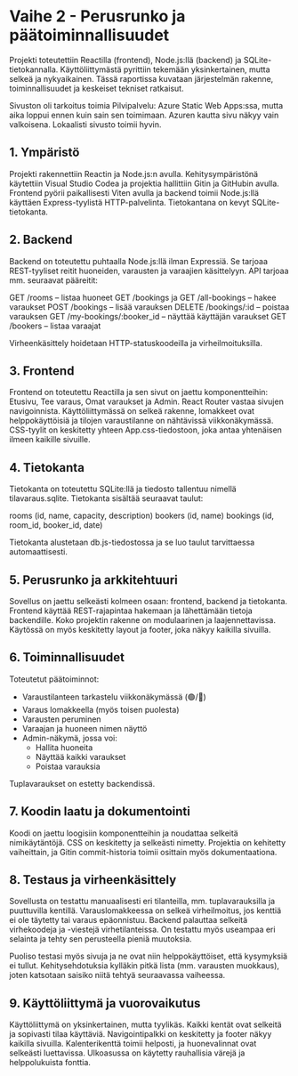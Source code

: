 # Vaihe 2 - Perusrunko ja päätoiminnallisuudet

Projekti toteutettiin Reactilla (frontend), Node.js:llä (backend) ja SQLite-tietokannalla. Käyttöliittymästä pyrittiin tekemään yksinkertainen, mutta selkeä ja nykyaikainen. Tässä raportissa kuvataan järjestelmän rakenne, toiminnallisuudet ja keskeiset tekniset ratkaisut.

Sivuston oli tarkoitus toimia Pilvipalvelu: Azure Static Web Apps:ssa, mutta aika loppui ennen kuin sain sen toimimaan. Azuren kautta sivu näkyy vain valkoisena. Lokaalisti sivusto toimii hyvin.

## 1. Ympäristö

Projekti rakennettiin Reactin ja Node.js:n avulla. Kehitysympäristönä käytettiin Visual Studio Codea ja projektia hallittiin Gitin ja GitHubin avulla. Frontend pyörii paikallisesti Viten avulla ja backend toimii Node.js:llä käyttäen Express-tyylistä HTTP-palvelinta. Tietokantana on kevyt SQLite-tietokanta.

## 2. Backend

Backend on toteutettu puhtaalla Node.js:llä ilman Expressiä. Se tarjoaa REST-tyyliset reitit huoneiden, varausten ja varaajien käsittelyyn. API tarjoaa mm. seuraavat pääreitit:

GET /rooms – listaa huoneet
GET /bookings ja GET /all-bookings – hakee varaukset
POST /bookings – lisää varauksen
DELETE /bookings/:id – poistaa varauksen
GET /my-bookings/:booker_id – näyttää käyttäjän varaukset
GET /bookers – listaa varaajat

Virheenkäsittely hoidetaan HTTP-statuskoodeilla ja virheilmoituksilla.

## 3. Frontend

Frontend on toteutettu Reactilla ja sen sivut on jaettu komponentteihin: Etusivu, Tee varaus, Omat varaukset ja Admin. React Router vastaa sivujen navigoinnista. Käyttöliittymässä on selkeä rakenne, lomakkeet ovat helppokäyttöisiä ja tilojen varaustilanne on nähtävissä viikkonäkymässä. CSS-tyylit on keskitetty yhteen App.css-tiedostoon, joka antaa yhtenäisen ilmeen kaikille sivuille.

## 4. Tietokanta

Tietokanta on toteutettu SQLite:llä ja tiedosto tallentuu nimellä tilavaraus.sqlite. Tietokanta sisältää seuraavat taulut:

rooms (id, name, capacity, description)
bookers (id, name)
bookings (id, room_id, booker_id, date)

Tietokanta alustetaan db.js-tiedostossa ja se luo taulut tarvittaessa automaattisesti.

## 5. Perusrunko ja arkkitehtuuri

Sovellus on jaettu selkeästi kolmeen osaan: frontend, backend ja tietokanta. Frontend käyttää REST-rajapintaa hakemaan ja lähettämään tietoja backendille. Koko projektin rakenne on modulaarinen ja laajennettavissa. Käytössä on myös keskitetty layout ja footer, joka näkyy kaikilla sivuilla.

## 6. Toiminnallisuudet

Toteutetut päätoiminnot:

- Varaustilanteen tarkastelu viikkonäkymässä (🟢/🔴)
- Varaus lomakkeella (myös toisen puolesta)
- Varausten peruminen
- Varaajan ja huoneen nimen näyttö
- Admin-näkymä, jossa voi:
    - Hallita huoneita
    - Näyttää kaikki varaukset
    - Poistaa varauksia

Tuplavaraukset on estetty backendissä.

## 7. Koodin laatu ja dokumentointi

Koodi on jaettu loogisiin komponentteihin ja noudattaa selkeitä nimikäytäntöjä. CSS on keskitetty ja selkeästi nimetty. Projektia on kehitetty vaiheittain, ja Gitin commit-historia toimii osittain myös dokumentaationa.

## 8. Testaus ja virheenkäsittely

Sovellusta on testattu manuaalisesti eri tilanteilla, mm. tuplavarauksilla ja puuttuvilla kentillä. Varauslomakkeessa on selkeä virheilmoitus, jos kenttiä ei ole täytetty tai varaus epäonnistuu. Backend palauttaa selkeitä virhekoodeja ja -viestejä virhetilanteissa. On testattu myös useampaa eri selainta ja tehty sen perusteella pieniä muutoksia.

Puoliso testasi myös sivuja ja ne ovat niin helppokäyttöiset, että kysymyksiä ei tullut. Kehitysehdotuksia kylläkin pitkä lista (mm. varausten muokkaus), joten katsotaan saisiko niitä tehtyä seuraavassa vaiheessa. 

## 9. Käyttöliittymä ja vuorovaikutus

Käyttöliittymä on yksinkertainen, mutta tyylikäs. Kaikki kentät ovat selkeitä ja sopivasti tilaa käyttäviä. Navigointipalkki on keskitetty ja footer näkyy kaikilla sivuilla. Kalenterikenttä toimii helposti, ja huonevalinnat ovat selkeästi luettavissa. Ulkoasussa on käytetty rauhallisia värejä ja helppolukuista fonttia.
